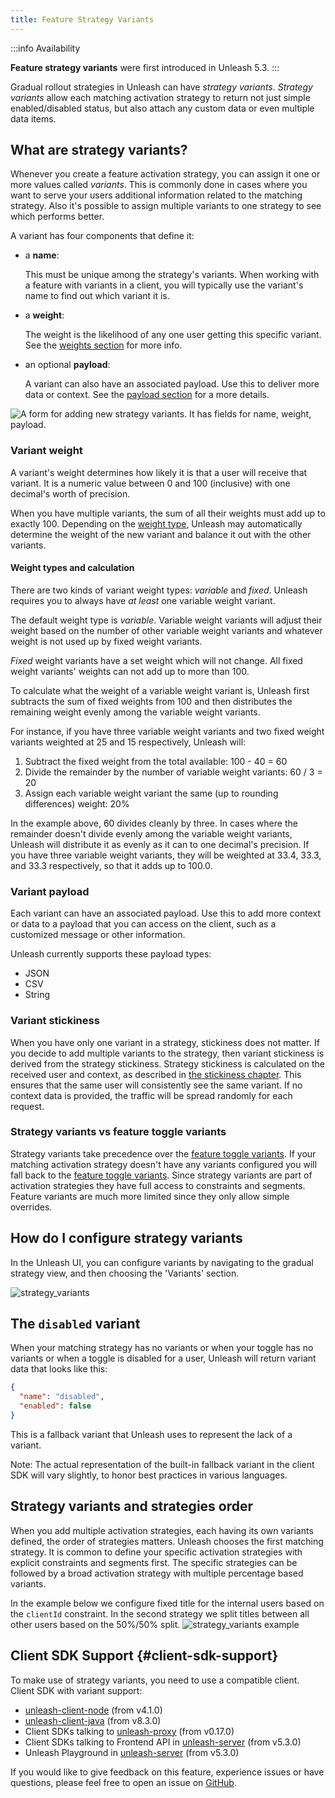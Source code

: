 ```yaml
---
title: Feature Strategy Variants
---
```

:::info Availability

**Feature strategy variants** were first introduced in Unleash 5.3.
:::

Gradual rollout strategies in Unleash can have _strategy variants_. _Strategy variants_ allow each matching activation strategy to return not just simple enabled/disabled status, but
also attach any custom data or even multiple data items. 

## What are strategy variants?

Whenever you create a feature activation strategy, you can assign it one or more values called _variants_.
This is commonly done in cases where you want to serve your users additional information related to the matching strategy.
Also it's possible to assign multiple variants to one strategy to see which performs better. 

A variant has four components that define it:
- a **name**:

    This must be unique among the strategy's variants. When working with a feature with variants in a client, you will typically use the variant's name to find out which variant it is.

- a **weight**:

    The weight is the likelihood of any one user getting this specific variant. See the [weights section](#variant-weight) for more info.

- an optional **payload**:

    A variant can also have an associated payload. Use this to deliver more data or context. See the [payload section](#variant-payload) for a more details.


![A form for adding new strategy variants. It has fields for name, weight, payload.](/img/strategy-variant-creation-form.png 'Creating a new strategy variant')

### Variant weight

A variant's weight determines how likely it is that a user will receive that variant. It is a numeric value between 0 and 100 (inclusive) with one decimal's worth of precision.

When you have multiple variants, the sum of all their weights must add up to exactly 100. Depending on the [weight type](#weight-types), Unleash may automatically determine the weight of the new variant and balance it out with the other variants.

#### Weight types and calculation

There are two kinds of variant weight types: _variable_ and _fixed_. Unleash requires you to always have _at least_ one variable weight variant.

The default weight type is _variable_. Variable weight variants will adjust their weight based on the number of other variable weight variants and whatever weight is not used up by fixed weight variants.

_Fixed_ weight variants have a set weight which will not change. All fixed weight variants' weights can not add up to more than 100.

To calculate what the weight of a variable weight variant is, Unleash first subtracts the sum of fixed weights from 100 and then distributes the remaining weight evenly among the variable weight variants.

For instance, if you have three variable weight variants and two fixed weight variants weighted at 25 and 15 respectively, Unleash will:
1. Subtract the fixed weight from the total available: 100 - 40 = 60
2. Divide the remainder by the number of variable weight variants: 60 / 3 = 20
3. Assign each variable weight variant the same (up to rounding differences) weight: 20%

In the example above, 60 divides cleanly by three. In cases where the remainder doesn't divide evenly among the variable weight variants, Unleash will distribute it as evenly as it can to one decimal's precision. If you have three variable weight variants, they will be weighted at 33.4, 33.3, and 33.3 respectively, so that it adds up to 100.0.

### Variant payload

Each variant can have an associated payload. Use this to add more context or data to a payload that you can access on the client, such as a customized message or other information.

Unleash currently supports these payload types:

- JSON
- CSV
- String

### Variant stickiness

When you have only one variant in a strategy, stickiness does not matter. If you decide to add multiple variants to the strategy, then variant stickiness is derived from the strategy stickiness.
Strategy stickiness is calculated on the received user and context, as described in [the stickiness chapter](./stickiness.md). This ensures that the same user will consistently see the same variant. If no context data is provided, the traffic will be spread randomly for each request.

### Strategy variants vs feature toggle variants

Strategy variants take precedence over the [feature toggle variants](./feature-toggle-variants.md). If your matching activation strategy doesn't have any variants configured you will fall back to the [feature toggle variants](./feature-toggle-variants.md).
Since strategy variants are part of activation strategies they have full access to constraints and segments. Feature variants are much more limited since they only allow simple overrides. 

## How do I configure strategy variants

In the Unleash UI, you can configure variants by navigating to the gradual strategy view, and then choosing the 'Variants' section.

![strategy_variants](/img/strategy-variants.png 'Feature Strategy Variants')

## The `disabled` variant

When your matching strategy has no variants or when your toggle has no variants or when a toggle is disabled for a user, Unleash will return variant data that looks like this:

```json
{
  "name": "disabled",
  "enabled": false
}
```

This is a fallback variant that Unleash uses to represent the lack of a variant.

Note: The actual representation of the built-in fallback variant in the client SDK will vary slightly, to honor best practices in various languages.

## Strategy variants and strategies order

When you add multiple activation strategies, each having its own variants defined, the order of strategies matters. Unleash chooses the first matching strategy.
It is common to define your specific activation strategies with explicit constraints and segments first. The specific strategies can be followed by a 
broad activation strategy with multiple percentage based variants. 

In the example below we configure fixed title for the internal users based on the `clientId` constraint. In the second strategy we split titles between all other users
based on the 50%/50% split. 
![strategy_variants example](/img/strategy-variants-example.png 'Strategy Variants example')

## Client SDK Support {#client-sdk-support}

To make use of strategy variants, you need to use a compatible client. Client SDK with variant support:

- [unleash-client-node](https://github.com/Unleash/unleash-client-node) (from v4.1.0)
- [unleash-client-java](https://github.com/Unleash/unleash-client-java) (from v8.3.0)
- Client SDKs talking to [unleash-proxy](https://github.com/Unleash/unleash-proxy) (from v0.17.0) 
- Client SDKs talking to Frontend API in [unleash-server](https://github.com/Unleash/unleash) (from v5.3.0)
- Unleash Playground in [unleash-server](https://github.com/Unleash/unleash) (from v5.3.0)


If you would like to give feedback on this feature, experience issues or have questions, please feel free to open an issue on [GitHub](https://github.com/Unleash/unleash/).
